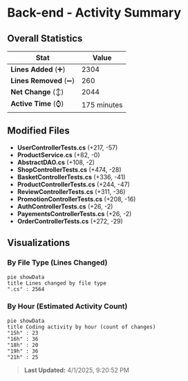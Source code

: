 # Back-end - Activity Summary 

## Overall Statistics

| Stat                   | Value                                                             |
| ---------------------- | ----------------------------------------------------------------- |
| **Lines Added** (➕)   | 2304                                          |
| **Lines Removed** (➖) | 260                                        |
| **Net Change** (↕)    | 2044                |
| **Active Time** (⌚)   | 175 minutes |


## Modified Files
- **UserControllerTests.cs** (+217, -57)
- **ProductService.cs** (+82, -0)
- **AbstractDAO.cs** (+108, -2)
- **ShopControllerTests.cs** (+474, -28)
- **BasketControllerTests.cs** (+336, -41)
- **ProductControllerTests.cs** (+244, -47)
- **ReviewControllerTests.cs** (+311, -36)
- **PromotionControllerTests.cs** (+208, -16)
- **AuthControllerTests.cs** (+26, -2)
- **PayementsControllerTests.cs** (+26, -2)
- **OrderControllerTests.cs** (+272, -29)

## Visualizations

### By File Type (Lines Changed)

```mermaid
pie showData
title Lines changed by file type
".cs" : 2564
```

### By Hour (Estimated Activity Count)

```mermaid
pie showData
title Coding activity by hour (count of changes)
"15h" : 23
"16h" : 36
"18h" : 20
"19h" : 36
"21h" : 25
```


> **Last Updated:** 4/1/2025, 9:20:52 PM